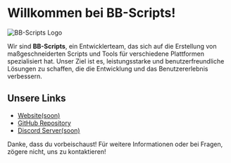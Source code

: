 # Willkommen bei BB-Scripts!
   ![BB-Scripts Logo](https://r2.fivemanage.com/sCsmI163imrqSgUxWLkCz/images/bb_logo.png)

Wir sind **BB-Scripts**, ein Entwicklerteam, das sich auf die Erstellung von maßgeschneiderten Scripts und Tools für verschiedene Plattformen spezialisiert hat. Unser Ziel ist es, leistungsstarke und benutzerfreundliche Lösungen zu schaffen, die die Entwicklung und das Benutzererlebnis verbessern.

## Unsere Links

- [Website(soon)](soon)  <!-- Ersetze dies mit dem tatsächlichen Link zur Website -->
- [GitHub Repository](https://github.com/BB-Scripts)  <!-- Ersetze dies mit deinem GitHub-Repo-Link -->
- [Discord Server(soon)](soon)  <!-- Ersetze dies mit deinem Discord-Link -->

Danke, dass du vorbeischaust! Für weitere Informationen oder bei Fragen, zögere nicht, uns zu kontaktieren!
